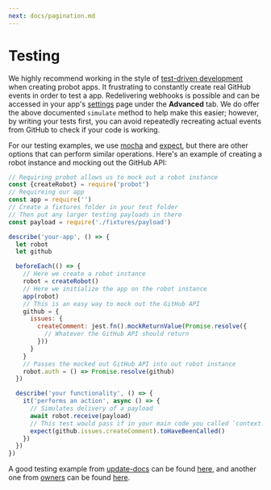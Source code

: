 ```yaml
---
next: docs/pagination.md
---
```


# Testing

We highly recommend working in the style of [test-driven development](http://agiledata.org/essays/tdd.html) when creating probot apps. It frustrating to constantly create real GitHub events in order to test a app. Redelivering webhooks is possible and can be accessed in your app's [settings](https://github.com/settings/apps) page under the **Advanced** tab. We do offer the above documented `simulate` method to help make this easier; however, by writing your tests first, you can avoid repeatedly recreating actual events from GitHub to check if your code is working.

For our testing examples, we use [mocha](https://mochajs.org/) and [expect](https://github.com/mjackson/expect), but there are other options that can perform similar operations. Here's an example of creating a robot instance and mocking out the GitHub API:

```js
// Requiring probot allows us to mock out a robot instance
const {createRobot} = require('probot')
// Requireing our app
const app = require('')
// Create a fixtures folder in your test folder
// Then put any larger testing payloads in there
const payload = require('./fixtures/payload')

describe('your-app', () => {
  let robot
  let github

  beforeEach(() => {
    // Here we create a robot instance
    robot = createRobot()
    // Here we initialize the app on the robot instance
    app(robot)
    // This is an easy way to mock out the GitHub API
    github = {
      issues: {
        createComment: jest.fn().mockReturnValue(Promise.resolve({
          // Whatever the GitHub API should return
        }))
      }
    }
    // Passes the mocked out GitHub API into out robot instance
    robot.auth = () => Promise.resolve(github)
  })

  describe('your functionality', () => {
    it('performs an action', async () => {
      // Simulates delivery of a payload
      await robot.receive(payload)
      // This test would pass if in your main code you called `context.github.issues.createComment`
      expect(github.issues.createComment).toHaveBeenCalled()
    })
  })
})
```

A good testing example from [update-docs](https://github.com/behaviorbot/update-docs) can be found [here](https://github.com/behaviorbot/update-docs/blob/master/test/index.js), and another one from [owners](https://github.com/probot/owners) can be found  [here](https://github.com/probot/owners/blob/master/test/owner-notifier.js).
